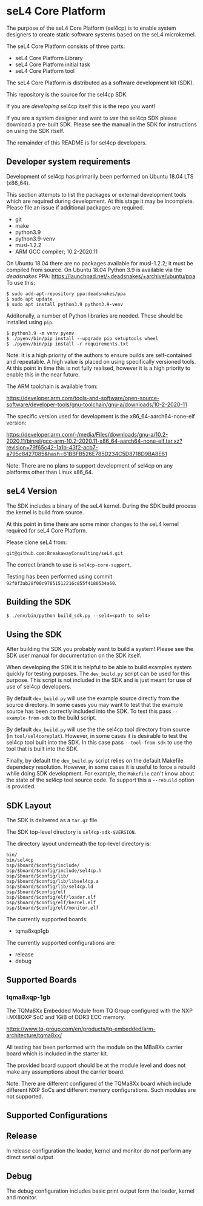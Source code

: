 # seL4 Core Platform

The purpose of the seL4 Core Platform (sel4cp) is to enable system designers to create static software systems based on the seL4 microkernel.

The seL4 Core Platform consists of three parts:

   * seL4 Core Platform Library
   * seL4 Core Platform initial task
   * seL4 Core Platform tool

The seL4 Core Platform is distributed as a software development kit (SDK).

This repository is the source for the sel4cp SDK.

If you are *developing* sel4cp itself this is the repo you want!

If you are a system designer and want to *use* the sel4cp SDK please download a pre-built SDK.
Please see the manual in the SDK for instructions on using the SDK itself.

The remainder of this README is for sel4cp developers.

## Developer system requirements

Development of sel4cp has primarily been performed on Ubuntu 18.04 LTS (x86_64).

This section attempts to list the packages or external development tools which are required during development.
At this stage it may be incomplete.
Please file an issue if additional packages are required.

* git
* make
* python3.9
* python3.9-venv
* musl-1.2.2
* ARM GCC compiler; 10.2-2020.11

On Ubuntu 18.04 there are no packages available for musl-1.2.2; it must be compiled from source.
On Ubuntu 18.04 Python 3.9 is available via the *deadsnakes* PPA: https://launchpad.net/~deadsnakes/+archive/ubuntu/ppa
To use this:

    $ sudo add-apt-repository ppa:deadsnakes/ppa
    $ sudo apt update
    $ sudo apt install python3.9 python3.9-venv

Additonally, a number of Python libraries are needed.
These should be installed using `pip`.

    $ python3.9 -m venv pyenv
    $ ./pyenv/bin/pip install --upgrade pip setuptools wheel
    $ ./pyenv/bin/pip install -r requirements.txt

Note: It is a high priority of the authors to ensure builds are self-contained and repeatable.
A high value is placed on using specifically versioned tools.
At this point in time this is not fully realised, however it is a high priority to enable this in the near future.

The ARM toolchain is available from:

https://developer.arm.com/tools-and-software/open-source-software/developer-tools/gnu-toolchain/gnu-a/downloads/10-2-2020-11

The specific version used for development is the x86_64-aarch64-none-elf version:

https://developer.arm.com/-/media/Files/downloads/gnu-a/10.2-2020.11/binrel/gcc-arm-10.2-2020.11-x86_64-aarch64-none-elf.tar.xz?revision=79f65c42-1a1b-43f2-acb7-a795c8427085&hash=61BBFB526E785D234C5D8718D9BA8E61

Note: There are no plans to support development of sel4cp on any platforms other than Linux x86_64.

## seL4 Version

The SDK includes a binary of the seL4 kernel.
During the SDK build process the kernel is build from source.

At this point in time there are some minor changes to the seL4 kernel required for seL4 Core Platform.

Please clone seL4 from:

    git@github.com:BreakawayConsulting/seL4.git

The correct branch to use is `sel4cp-core-support`.

Testing has been performed using commit `92f0f3ab28f00c97851512216c855f4180534a60`.

## Building the SDK

    $ ./env/bin/python build_sdk.py --sel4=<path to sel4>

## Using the SDK

After building the SDK you probably want to build a system!
Please see the SDK user manual for documentation on the SDK itself.

When developing the SDK it is helpful to be able to build examples system quickly for testing purposes.
The `dev_build.py` script can be used for this purpose.
This script is not included in the SDK and is just meant for use of use of sel4cp developers.

By default `dev_build.py` will use the example source directly from the source directory.
In some cases you may want to test that the example source has been correctly included into the SDK.
To test this pass `--example-from-sdk` to the build script.

By default `dev_build.py` will use the the sel4cp tool directory from source (in `tool/sel4coreplat`).
However, in some cases it is desirable to test the sel4cp tool built into the SDK.
In this case pass `--tool-from-sdk` to use the tool that is built into the SDK.

Finally, by default the `dev_build.py` script relies on the default Makefile dependecy resolution.
However, in some cases it is useful to force a rebuild while doing SDK development.
For example, the `Makefile` can't know about the state of the sel4cp tool source code.
To support this a `--rebuild` option is provided.

## SDK Layout

The SDK is delivered as a `tar.gz` file.

The SDK top-level directory is `sel4cp-sdk-$VERSION`.

The directory layout underneath the top-level directory is:

```
bin/
bin/sel4cp
bsp/$board/$config/include/
bsp/$board/$config/include/sel4cp.h
bsp/$board/$config/lib/
bsp/$board/$config/lib/libsel4cp.a
bsp/$board/$config/lib/sel4cp.ld
bsp/$board/$config/elf
bsp/$board/$config/elf/loader.elf
bsp/$board/$config/elf/kernel.elf
bsp/$board/$config/elf/monitor.elf
```

The currently supported boards:

* tqma8xqp1gb

The currently supported configurations are:

* release
* debug

## Supported Boards

### tqma8xqp-1gb

The TQMa8Xx Embedded Module from TQ Group configured with the NXP i.MX8QXP SoC and 1GiB of DDR3 ECC memory.

https://www.tq-group.com/en/products/tq-embedded/arm-architecture/tqma8xx/

All testing has been performed with the module on the MBa8Xx carrier board which is included in the starter kit.

The provided board support should be at the module level and does not make any assumptions about the carrier board.

Note: There are different configured of the TQMa8Xx board which include different NXP SoCs and different memory configurations.
Such modules are not supported.

## Supported Configurations

## Release

In release configuration the loader, kernel and monitor do *not* perform any direct serial output.


## Debug

The debug configuration includes basic print output form the loader, kernel and monitor.
